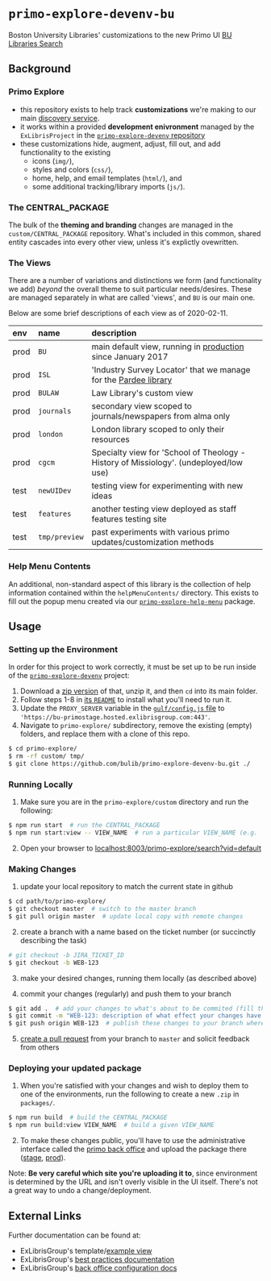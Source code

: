 # `primo-explore-devenv-bu`

Boston University Libraries' customizations to the new Primo UI [BU Libraries Search](https://www.bu.edu/library/search)

## Background

### Primo Explore

- this repository exists to help track **customizations** we're making to our main
  [discovery service](https://libtechlaunchpad.com/2017/03/08/discovery-services-basics-and-resources/).
- it works within a provided **development enivronment** managed by the `ExLibrisProject` in the
  [`primo-explore-devenv` repository](https://github.com/ExLibrisGroup/primo-explore-devenv/)
- these customizations hide, augment, adjust, fill out, and add functionality to the existing
  - icons (`img/`),
  - styles and colors (`css/`),
  - home, help, and email templates (`html/`), and
  - some additional tracking/library imports (`js/`).

### The CENTRAL_PACKAGE

The bulk of the **theming and branding** changes are managed in the `custom/CENTRAL_PACKAGE` repository.
  What's included in this common, shared entity cascades into every other view, unless it's explictly ovewritten.

### The Views

There are a number of variations and distinctions we form (and functionality we add) _beyond_ the overall theme
  to suit particular needs/desires. These are managed separately in what are called 'views', and `BU` is our main one.

Below are some brief descriptions of each view as of 2020-02-11.

|env |name|description|
|:---|:---|:----------|
|prod|`BU`|main default view, running in [production](https://www.bu.edu/library/search) since January 2017|
|prod|`ISL`|'Industry Survey Locator' that we manage for the [Pardee library](http://www.bu.edu/library/management/research/industrysl/)|
|prod|`BULAW`|Law Library's custom view|
|prod|`journals`|secondary view scoped to journals/newspapers from alma only|
|prod|`london`|London library scoped to only their resources|
|prod|`cgcm`|Specialty view for 'School of Theology - History of Missiology'. (undeployed/low use)|
|test|`newUIDev`|testing view for experimenting with new ideas|
|test|`features`|another testing view deployed as staff features testing site|
|test|`tmp/preview`|past experiments with various primo updates/customization methods|

### Help Menu Contents

An additional, non-standard aspect of this library is the collection of help information contained within the `helpMenuContents/`
  directory. This exists to fill out the popup menu created via our
  [`primo-explore-help-menu`](https://www.npmjs.com/package/primo-explore-help-menu) package.

## Usage

### Setting up the Environment

In order for this project to work correctly, it must be set up to be run inside of the
  [`primo-explore-devenv`](https://github.com/ExLibrisGroup/primo-explore-devenv/) project:

1. Download a [zip version](https://github.com/ExLibrisGroup/primo-explore-devenv/archive/master.zip) of that,
  unzip it, and then `cd` into its main folder.
2. Follow steps 1-8 in [its `README`](https://github.com/ExLibrisGroup/primo-explore-devenv#installation) to
  install what you'll need to run it.
3. Update the `PROXY_SERVER` variable in the [`gulf/config.js` file](https://github.com/ExLibrisGroup/primo-explore-devenv/blob/master/gulp/config.js#L150)
  to `'https://bu-primostage.hosted.exlibrisgroup.com:443'`.
4. Navigate to `primo-explore/` subdirectory, remove the existing (empty) folders, and replace them with a clone of this repo.

```bash
$ cd primo-explore/
$ rm -rf custom/ tmp/
$ git clone https://github.com/bulib/primo-explore-devenv-bu.git ./
```

### Running Locally

1. Make sure you are in the `primo-explore/custom` directory and run the following:

```bash
$ npm run start  # run the CENTRAL_PACKAGE
$ npm run start:view -- VIEW_NAME  # run a particular VIEW_NAME (e.g. 'BU', 'BULAW')
```

2. Open your browser to [localhost:8003/primo-explore/search?vid=default](http://localhost:8003/primo-explore/search?vid=default&sortby=rank&lang=en_US)

### Making Changes

1. update your local repository to match the current state in github

```bash
$ cd path/to/primo-explore/
$ git checkout master  # switch to the master branch
$ git pull origin master  # update local copy with remote changes
```

2. create a branch with a name based on the ticket number (or succinctly describing the task)

```bash
# git checkout -b JIRA_TICKET_ID
$ git checkout -b WEB-123
```

3. make your desired changes, running them locally (as described above)

4. commit your changes (regularly) and push them to your branch

```bash
$ git add .  # add your changes to what's about to be commited (fill the box with items)
$ git commit -m "WEB-123: description of what effect your changes have on what view"  # package and describe changes (wrap the gift)
$ git push origin WEB-123  # publish these changes to your branch where others can see them (ship the wrapped gift to its desired location)
```

5. [create a pull request](https://github.com/bulib/primo-explore-bu/compare) from your branch to `master` and solicit feedback from others

### Deploying your updated package

1. When you're satisfied with your changes and wish to deploy them to one of the environments, run the following to
  create a new `.zip` in `packages/`.

```bash
$ npm run build  # build the CENTRAL_PACKAGE
$ npm run build:view VIEW_NAME  # build a given VIEW_NAME
```

2. To make these changes public, you'll have to use the administrative interface called the
  [primo back office](https://knowledge.exlibrisgroup.com/Primo/Product_Documentation/060Back_Office_Guide/060Configuring_Primo%E2%80%99s_Front_End/020Views_Wizard)
  and upload the package there ([stage](http://bu-primostage.hosted.exlibrisgroup.com:1601/primo_publishing/admin/acegilogin.jsp),
  [prod](http://buprimo.hosted.exlibrisgroup.com:1601/primo_publishing/admin/acegilogin.jsp)).

Note: **Be very careful which site you're uploading it to**, since environment is determined by the URL and isn't overly
  visible in the UI itself. There's not a great way to undo a change/deployment.

## External Links

Further documentation can be found at:

- ExLibrisGroup's template/[example view](https://github.com/ExLibrisGroup/primo-explore-package)
- ExLibrisGroup's [best practices documentation](http://knowledge.exlibrisgroup.com/Primo/Product_Documentation/New_Primo_Interface/New_UI_Customization_-_Best_Practices)
- ExLibrisGroup's [back office configuration docs](http://knowledge.exlibrisgroup.com/Primo/Product_Documentation/New_Primo_Interface/Back_Office_Configuration_for_New_UI)
